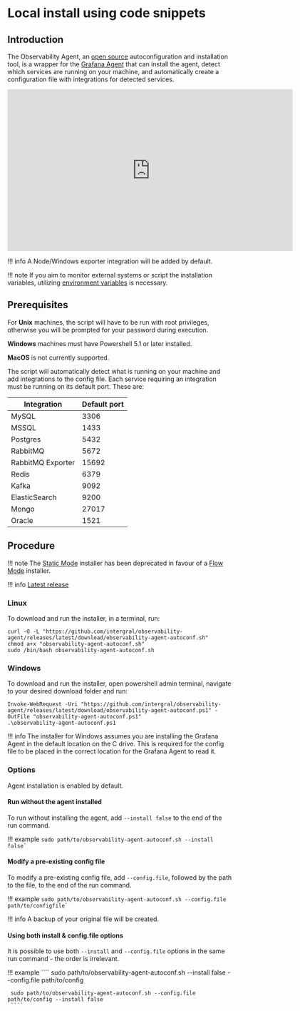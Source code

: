 # Local install using code snippets

## Introduction

The Observability Agent, an [open source](https://github.com/intergral/observability-agent/releases) autoconfiguration and installation tool, is a wrapper for the [Grafana Agent](https://github.com/grafana/agent) that can install the agent,
detect which services are running on your machine, and automatically create a configuration file with integrations for detected services.

<iframe src="https://player.vimeo.com/video/838716806?h=54c2733b94" width="640" height="363" frameborder="0" allow="autoplay; fullscreen" allowfullscreen></iframe>


!!! info
     A Node/Windows exporter integration will be added by default.

!!! note
    If you aim to monitor external systems or script the installation variables, utilizing [environment variables](/frdocs/Monitor-your-data/Observability-agent/Configuration/) is necessary.


## Prerequisites

For **Unix** machines, the script will have to be run with root privileges, otherwise you will be prompted for your password during execution.

**Windows** machines must have Powershell 5.1 or later installed.

**MacOS** is not currently supported.

The script will automatically detect what is running on your machine and add integrations to the config file. Each service requiring an integration must be running on its default port. These are:

|**Integration**| **Default port**|
|--- |--- |
|MySQL|  3306 |
|MSSQL | 1433 |
|Postgres |5432 |
|RabbitMQ	| 5672 |
|RabbitMQ Exporter	| 15692 |
|Redis |	6379 |
|Kafka	| 9092 |
|ElasticSearch	| 9200 |
|Mongo | 27017 |
| Oracle | 1521 |


## Procedure

!!! note
    The [Static Mode](https://grafana.com/docs/agent/latest/static/) installer has been deprecated in favour of a [Flow Mode](https://grafana.com/docs/agent/latest/flow/) installer.

!!! info
    [Latest release](https://github.com/intergral/observability-agent/releases)

### Linux 

To download and run the installer, in a terminal, run:


````
curl -O -L "https://github.com/intergral/observability-agent/releases/latest/download/observability-agent-autoconf.sh"
chmod a+x "observability-agent-autoconf.sh"
sudo /bin/bash observability-agent-autoconf.sh
````

### Windows

To download and run the installer, open powershell admin terminal, navigate to your desired download folder and run: 

````
Invoke-WebRequest -Uri "https://github.com/intergral/observability-agent/releases/latest/download/observability-agent-autoconf.ps1" -OutFile "observability-agent-autoconf.ps1"
.\observability-agent-autoconf.ps1
````


!!! info
    The installer for Windows assumes you are installing the Grafana Agent in the default location on the C drive. This is required for the config file to be placed in the correct location for the Grafana Agent to read it.

### Options

Agent installation is enabled by default. 

#### Run without the agent installed

To run without installing the agent, add `--install false` to the end of the run command. 



!!! example
    ````
    sudo path/to/observability-agent-autoconf.sh --install false`
    ````
   

#### Modify a pre-existing config file

To modify a pre-existing config file, add `--config.file`, followed by the path to the file, to the end of the run command. 



!!! example
     ````
     sudo path/to/observability-agent-autoconf.sh --config.file path/to/configfile`
     ````

!!! info
    A backup of your original file will be created.

#### Using both install & config.file options 

It is possible to use both `--install` and `--config.file` options in the same run command - the order is irrelevant. 

!!! example
     ````
     sudo path/to/observability-agent-autoconf.sh --install false --config.file path/to/config 
    
     sudo path/to/observability-agent-autoconf.sh --config.file path/to/config --install false
     ````




